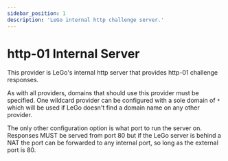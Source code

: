 ```yaml
---
sidebar_position: 1
description: 'LeGo internal http challenge server.'
---
```


# http-01 Internal Server

This provider is LeGo's internal http server that provides http-01 
challenge responses.

As with all providers, domains that should use this provider must be 
specified. One wildcard provider can be configured with a sole 
domain of `*` which will be used if LeGo doesn't find a domain 
name on any other provider.

The only other configuration option is what port to run the server 
on. Responses MUST be served from port 80 but if the LeGo server is 
behind a NAT the port can be forwarded to any internal port, so long 
as the external port is 80.
